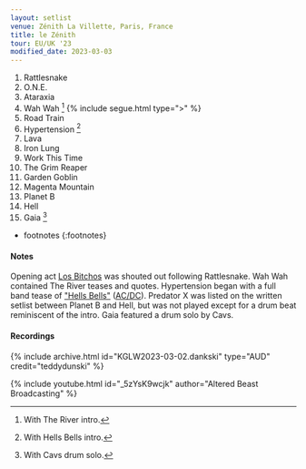 ```yaml
---
layout: setlist
venue: Zénith La Villette, Paris, France
title: le Zénith
tour: EU/UK '23
modified_date: 2023-03-03
---
```


1. Rattlesnake
2. O.N.E.
3. Ataraxia
4. Wah Wah
   [^1]
   {% include segue.html type=">" %}
5. Road Train
6. Hypertension
   [^2]
7. Lava
9. Iron Lung
10. Work This Time
11. The Grim Reaper
12. Garden Goblin
13. Magenta Mountain
14. Planet B
15. Hell
16. Gaia
    [^3]

<!--snippet-->

* footnotes
{:footnotes}
[^1]: With The River intro.
[^2]: With Hells Bells intro.
[^3]: With Cavs drum solo.


#### Notes
Opening act [Los Bitchos](https://en.wikipedia.org/wiki/Los_Bitchos) was shouted out following Rattlesnake.  Wah Wah contained The River teases and quotes.  Hypertension began with a full band tease of ["Hells Bells"](https://www.youtube.com/watch?v=etAIpkdhU9Q) ([AC/DC](https://en.wikipedia.org/wiki/AC/DC)).  Predator X was listed on the written setlist between Planet B and Hell, but was not played except for a drum beat reminiscent of the intro.  Gaia featured a drum solo by Cavs.

#### Recordings

{% include archive.html id="KGLW2023-03-02.dankski" type="AUD" credit="teddydunski" %}

{% include youtube.html id="_5zYsK9wcjk" author="Altered Beast Broadcasting" %}
